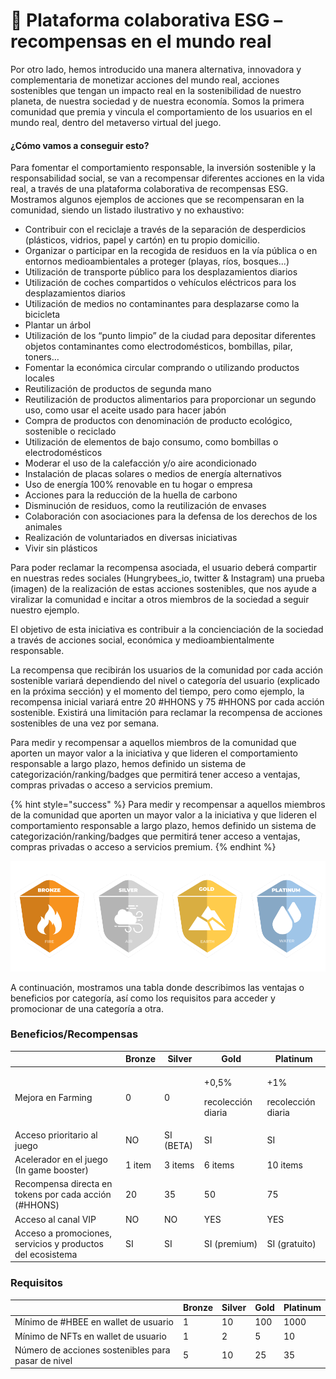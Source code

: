 # 🥇 Plataforma colaborativa ESG – recompensas en el mundo real

Por otro lado, hemos introducido una manera alternativa, innovadora y complementaria de monetizar acciones del mundo real, acciones sostenibles que tengan un impacto real en la sostenibilidad de nuestro planeta, de nuestra sociedad y de nuestra economía. Somos la primera comunidad que premia y vincula el comportamiento de los usuarios en el mundo real, dentro del metaverso virtual del juego.

#### ¿Cómo vamos a conseguir esto?

Para fomentar el comportamiento responsable, la inversión sostenible y la responsabilidad social, se van a recompensar diferentes acciones en la vida real, a través de una plataforma colaborativa de recompensas ESG. Mostramos algunos ejemplos de acciones que se recompensaran en la comunidad, siendo un listado ilustrativo y no exhaustivo:

* Contribuir con el reciclaje a través de la separación de desperdicios (plásticos, vidrios, papel y cartón) en tu propio domicilio.
* Organizar o participar en la recogida de residuos en la vía pública o en entornos medioambientales a proteger (playas, ríos, bosques...)
* Utilización de transporte público para los desplazamientos diarios
* Utilización de coches compartidos o vehículos eléctricos para los desplazamientos diarios
* Utilización de medios no contaminantes para desplazarse como la bicicleta
* Plantar un árbol
* Utilización de los “punto limpio” de la ciudad para depositar diferentes objetos contaminantes como electrodomésticos, bombillas, pilar, toners…
* Fomentar la económica circular comprando o utilizando productos locales
* Reutilización de productos de segunda mano
* Reutilización de productos alimentarios para proporcionar un segundo uso, como usar el aceite usado para hacer jabón
* Compra de productos con denominación de producto ecológico, sostenible o reciclado
* Utilización de elementos de bajo consumo, como bombillas o electrodomésticos
* Moderar el uso de la calefacción y/o aire acondicionado
* Instalación de placas solares o medios de energía alternativos
* Uso de energía 100% renovable en tu hogar o empresa
* Acciones para la reducción de la huella de carbono
* Disminución de residuos, como la reutilización de envases
* Colaboración con asociaciones para la defensa de los derechos de los animales
* Realización de voluntariados en diversas iniciativas
* Vivir sin plásticos

Para poder reclamar la recompensa asociada, el usuario deberá compartir en nuestras redes sociales (Hungrybees\_io, twitter & Instagram) una prueba (imagen) de la realización de estas acciones sostenibles, que nos ayude a viralizar la comunidad e incitar a otros miembros de la sociedad a seguir nuestro ejemplo.

El objetivo de esta iniciativa es contribuir a la concienciación de la sociedad a través de acciones social, económica y medioambientalmente responsable.

La recompensa que recibirán los usuarios de la comunidad por cada acción sostenible variará dependiendo del nivel o categoría del usuario (explicado en la próxima sección) y el momento del tiempo, pero como ejemplo, la recompensa inicial variará entre 20 #HHONS y 75 #HHONS por cada acción sostenible. Existirá una limitación para reclamar la recompensa de acciones sostenibles de una vez por semana.

Para medir y recompensar a aquellos miembros de la comunidad que aporten un mayor valor a la iniciativa y que lideren el comportamiento responsable a largo plazo, hemos definido un sistema de categorización/ranking/badges que permitirá tener acceso a ventajas, compras privadas o acceso a servicios premium.

{% hint style="success" %}
Para medir y recompensar a aquellos miembros de la comunidad que aporten un mayor valor a la iniciativa y que lideren el comportamiento responsable a largo plazo, hemos definido un sistema de categorización/ranking/badges que permitirá tener acceso a ventajas, compras privadas o acceso a servicios premium.
{% endhint %}

![](<../../.gitbook/assets/Cuadruple (1).png>)

A continuación, mostramos una tabla donde describimos las ventajas o beneficios por categoría, así como los requisitos para acceder y promocionar de una categoría a otra.

### Beneficios/Recompensas

|                                                            | Bronze | Silver    | Gold                                  | Platinum                            |
| ---------------------------------------------------------- | ------ | --------- | ------------------------------------- | ----------------------------------- |
| Mejora en Farming                                          | 0      | 0         | <p>+0,5%</p><p>recolección diaria</p> | <p>+1%</p><p>recolección diaria</p> |
| Acceso prioritario al juego                                | NO     | SI (BETA) | SI                                    | SI                                  |
| Acelerador en el juego (In game booster)                   | 1 item | 3 items   | 6 items                               | 10 items                            |
| Recompensa directa en tokens por cada acción (#HHONS)      | 20     | 35        | 50                                    | 75                                  |
| Acceso al canal VIP                                        | NO     | NO        | YES                                   | YES                                 |
| Acceso a promociones, servicios y productos del ecosistema | SI     | SI        | SI (premium)                          | SI (gratuito)                       |

### Requisitos

|                                                    | Bronze | Silver | Gold | Platinum |
| -------------------------------------------------- | ------ | ------ | ---- | -------- |
| Mínimo de #HBEE en wallet de usuario               | 1      | 10     | 100  | 1000     |
| Mínimo de NFTs en wallet de usuario                | 1      | 2      | 5    | 10       |
| Número de acciones sostenibles para pasar de nivel | 5      | 10     | 25   | 35       |
